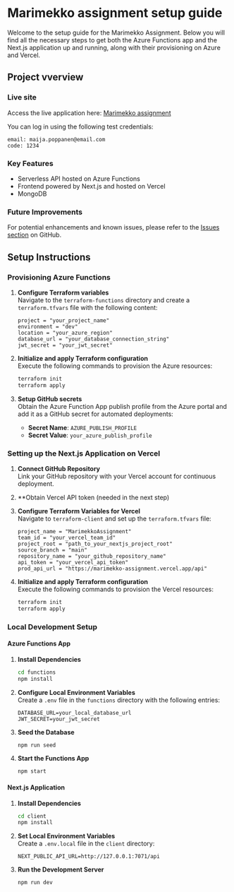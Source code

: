 
# Marimekko assignment setup guide

Welcome to the setup guide for the Marimekko Assignment. Below you will find all the necessary steps to get both the Azure Functions app and the Next.js application up and running, along with their provisioning on Azure and Vercel.

## Project vverview

### Live site
Access the live application here: [Marimekko assignment](https://marimekko-assignment.vercel.app)

You can log in using the following test credentials:
```
email: maija.poppanen@email.com
code: 1234
```

### Key Features
- Serverless API hosted on Azure Functions
- Frontend powered by Next.js and hosted on Vercel
- MongoDB

### Future Improvements
For potential enhancements and known issues, please refer to the [Issues section](https://github.com/henrikhjort/marimekko/issues) on GitHub.

## Setup Instructions

### Provisioning Azure Functions

1. **Configure Terraform variables**  
   Navigate to the `terraform-functions` directory and create a `terraform.tfvars` file with the following content:
   ```
   project = "your_project_name"
   environment = "dev"
   location = "your_azure_region"
   database_url = "your_database_connection_string"
   jwt_secret = "your_jwt_secret"
   ```

2. **Initialize and apply Terraform configuration**  
   Execute the following commands to provision the Azure resources:
   ```bash
   terraform init
   terraform apply
   ```

3. **Setup GitHub secrets**  
   Obtain the Azure Function App publish profile from the Azure portal and add it as a GitHub secret for automated deployments:
   - **Secret Name**: `AZURE_PUBLISH_PROFILE`
   - **Secret Value**: `your_azure_publish_profile`

### Setting up the Next.js Application on Vercel

1. **Connect GitHub Repository**  
   Link your GitHub repository with your Vercel account for continuous deployment.

2. **Obtain Vercel API token (needed in the next step)

3. **Configure Terraform Variables for Vercel**  
   Navigate to `terraform-client` and set up the `terraform.tfvars` file:
   ```
   project_name = "MarimekkoAssignment"
   team_id = "your_vercel_team_id"
   project_root = "path_to_your_nextjs_project_root"
   source_branch = "main"
   repository_name = "your_github_repository_name"
   api_token = "your_vercel_api_token"
   prod_api_url = "https://marimekko-assignment.vercel.app/api"
   ```

4. **Initialize and apply Terraform configuration**  
   Execute the following commands to provision the Vercel resources:
   ```bash
   terraform init
   terraform apply
   ```

### Local Development Setup

#### Azure Functions App

1. **Install Dependencies**
   ```bash
   cd functions
   npm install
   ```

2. **Configure Local Environment Variables**  
   Create a `.env` file in the `functions` directory with the following entries:
   ```
   DATABASE_URL=your_local_database_url
   JWT_SECRET=your_jwt_secret
   ```

3. **Seed the Database**
   ```bash
   npm run seed
   ```

4. **Start the Functions App**
   ```bash
   npm start
   ```

#### Next.js Application

1. **Install Dependencies**
   ```bash
   cd client
   npm install
   ```

2. **Set Local Environment Variables**  
   Create a `.env.local` file in the `client` directory:
   ```
   NEXT_PUBLIC_API_URL=http://127.0.0.1:7071/api
   ```

3. **Run the Development Server**
   ```bash
   npm run dev
   ```

